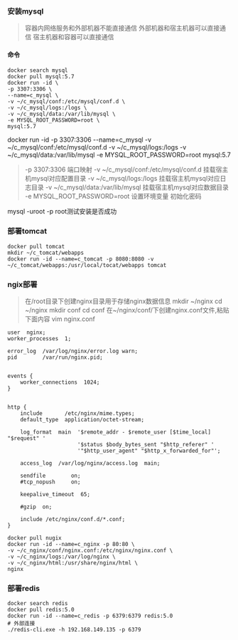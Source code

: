 ### 安装mysql
>容器内网络服务和外部机器不能直接通信
>外部机器和宿主机器可以直接通信
>宿主机器和容器可以直接通信

#### 命令
``` shell
docker search mysql
docker pull mysql:5.7
docker run -id \
-p 3307:3306 \
--name=c_mysql \ 
-v ~/c_mysql/conf:/etc/mysql/conf.d \
-v ~/c_mysql/logs:/logs \
-v ~/c_mysql/data:/var/lib/mysql \ 
-e MYSQL_ROOT_PASSWORD=root \
mysql:5.7
```
docker run -id -p 3307:3306 --name=c_mysql -v ~/c_mysql/conf:/etc/mysql/conf.d -v ~/c_mysql/logs:/logs -v ~/c_mysql/data:/var/lib/mysql -e MYSQL_ROOT_PASSWORD=root mysql:5.7
>-p 3307:3306 端口映射
>-v ~/c_mysql/conf:/etc/mysql/conf.d 挂载宿主机mysql对应配置目录
>-v ~/c_mysql/logs:/logs 挂载宿主机mysql对应日志目录
>-v ~/c_mysql/data:/var/lib/mysql 挂载宿主机mysql对应数据目录
>-e MYSQL_ROOT_PASSWORD=root 设置环境变量 初始化密码

mysql -uroot -p root测试安装是否成功


### 部署tomcat
```shell
docker pull tomcat
mkdir ~/c_tomcat/webapps
docker run -id --name=c_tomcat -p 8080:8080 -v ~/c_tomcat/webapps:/usr/local/tocat/webapps tomcat
```
### ngix部署
>在/root目录下创建nginx目录用于存储nginx数据信息
  mkdir ~/nginx
  cd ~/nginx
  mkdir conf
  cd conf
>在~/nginx/conf/下创建nginx.conf文件,粘贴下面内容
  vim nginx.conf
```
user  nginx;
worker_processes  1;

error_log  /var/log/nginx/error.log warn;
pid        /var/run/nginx.pid;


events {
    worker_connections  1024;
}


http {
    include       /etc/nginx/mime.types;
    default_type  application/octet-stream;

    log_format  main  '$remote_addr - $remote_user [$time_local] "$request" '
                      '$status $body_bytes_sent "$http_referer" '
                      '"$http_user_agent" "$http_x_forwarded_for"';

    access_log  /var/log/nginx/access.log  main;

    sendfile        on;
    #tcp_nopush     on;

    keepalive_timeout  65;

    #gzip  on;

    include /etc/nginx/conf.d/*.conf;
}

```
```shell
docker pull nugix
docker run -id --name=c_nginx -p 80:80 \ 
-v ~/c_nginx/conf/nginx.conf:/etc/nginx/nginx.conf \
-v ~/c_nginx/logs:/var/log/nginx \
-v ~/c_nginx/html:/usr/share/nginx/html \
nginx

```

### 部署redis
```shell
docker search redis
docker pull redis:5.0
docker run -id --name=c_redis -p 6379:6379 redis:5.0
# 外部连接
./redis-cli.exe -h 192.168.149.135 -p 6379
```




